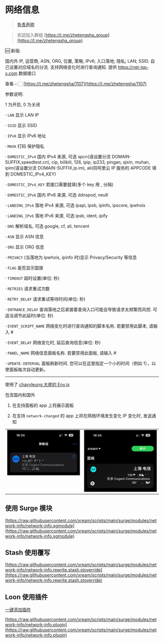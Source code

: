 # 网络信息

> [免责声明](https://github.com/xream/scripts/blob/main/README.md)

> 欢迎加入群组 [https://t.me/zhetengsha_group](https://t.me/zhetengsha_group)

🆕 新版:

国内外 IP, 运营商, ASN, ORG, 位置, 策略; IPv6; 入口落地; 隐私; LAN; SSID. 自己设置对应域名的分流. 支持网络变化时进行查询通知. 提供 https://net-lsp-x.com 数据接口

查看 👉🏻 [https://t.me/zhetengsha/1107](https://t.me/zhetengsha/1107)

参数说明:

1 为开启, 0 为关闭

· `LAN` 显示 LAN IP

· `SSID` 显示 SSID

· `IPv6` 显示 IPv6 地址

· `MASK` 打码 保护隐私

· `DOMESTIC_IPv4` 国内 IPv4 来源, 可选 spcn(请设置分流 DOMAIN-SUFFIX,speedtest.cn), cip, bilibili, 126, ipip, ip233, pingan, qixin, muhan, ipim(请设置分流 DOMAIN-SUFFIX,ip.im), ali(将阿里云 IP 服务的 APPCODE 填到 DOMESTIC_IPv4_KEY)

· `DOMESTIC_IPv4_KEY` 若接口需要就填(多个 key 用 , 分隔)

· `DOMESTIC_IPv6` 国内 IPv6 来源, 可选 ddnspod, neu6

· `LANDING_IPv4` 落地 IPv4 来源, 可选 ipapi, ipsb, ipinfo, ipscore, ipwhois

· `LANDING_IPv6` 落地 IPv6 来源, 可选 ipsb, ident, ipify

· `DNS` 解析域名, 可选 google, cf, ali, tencent

· `ASN` 显示 ASN 信息

· `ORG` 显示 ORG 信息

· `PRIVACY` (当落地为 ipwhois, ipinfo 时)显示 Privacy/Security 等信息

· `FLAG` 是否显示国旗

· `TIMEOUT` 超时设置(单位: 秒)

· `RETRIES` 请求重试次数

· `RETRY_DELAY` 请求重试等待时间(单位: 秒)

· `ENTRANCE_DELAY` 查询落地之后紧接着查询入口可能会导致请求太频繁而风控. 可适当调节此延时(单位: 秒)

· `EVENT_SCRIPT_NAME` 网络变化时进行查询通知的脚本名称. 若要禁用此脚本, 请输入 #

· `EVENT_DELAY` 网络变化时, 延后查询信息(单位: 秒)

· `PANEL_NAME` 网络信息面板名称. 若要禁用此面板, 请输入 #

· `UPDATE-INTERVAL` 面板刷新时间. 您可以在这里指定一个小的时间（例如 1），以使面板每次自动更新。

---

使用了 [chavyleung 大佬的 Env.js](https://github.com/chavyleung/scripts/blob/master/Env.js)

包含国内和国外

1. 在支持面板的 app 上将展示面板

2. 在支持 `network-changed` 的 app 上将在网络环境发生变化 IP 变化时, 发送通知

<table>
  <tr>
    <td valign="top"><img src="screenshots/1.jpg"></td>
    <td valign="top"><img src="screenshots/2.jpg"></td>
  </tr>
 </table>

## 使用 Surge 模块

[https://raw.githubusercontent.com/xream/scripts/main/surge/modules/network-info/network-info.sgmodule](https://raw.githubusercontent.com/xream/scripts/main/surge/modules/network-info/network-info.sgmodule)

## Stash 使用覆写

[https://raw.githubusercontent.com/xream/scripts/main/surge/modules/network-info/network-info.rewrite.stash.stoverride](https://raw.githubusercontent.com/xream/scripts/main/surge/modules/network-info/network-info.rewrite.stash.stoverride)

## Loon 使用插件

[一键添加插件](https://www.nsloon.com/openloon/import?plugin=https://raw.githubusercontent.com/xream/scripts/main/surge/modules/network-info/network-info.plugin)

[https://raw.githubusercontent.com/xream/scripts/main/surge/modules/network-info/network-info.plugin](https://raw.githubusercontent.com/xream/scripts/main/surge/modules/network-info/network-info.plugin)
